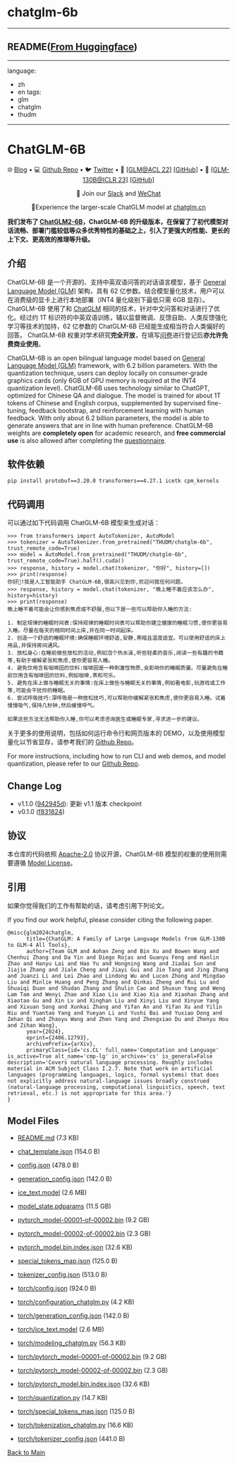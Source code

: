 
# chatglm-6b
---


## README([From Huggingface](https://huggingface.co/THUDM/chatglm-6b))

---
language:
- zh
- en
tags:
- glm
- chatglm
- thudm
---
# ChatGLM-6B
<p align="center">
   🌐 <a href="https://chatglm.cn/blog" target="_blank">Blog</a> • 💻 <a href="https://github.com/THUDM/ChatGLM-6B" target="_blank">Github Repo</a> • 🐦 <a href="https://twitter.com/thukeg" target="_blank">Twitter</a> • 📃 <a href="https://arxiv.org/abs/2103.10360" target="_blank">[GLM@ACL 22]</a> <a href="https://github.com/THUDM/GLM" target="_blank">[GitHub]</a> • 📃 <a href="https://arxiv.org/abs/2210.02414" target="_blank">[GLM-130B@ICLR 23]</a> <a href="https://github.com/THUDM/GLM-130B" target="_blank">[GitHub]</a> <br>
</p>

<p align="center">
    👋 Join our <a href="https://join.slack.com/t/chatglm/shared_invite/zt-1y7pqoloy-9b1g6T6JjA8J0KxvUjbwJw" target="_blank">Slack</a> and <a href="https://github.com/THUDM/ChatGLM-6B/blob/main/resources/WECHAT.md" target="_blank">WeChat</a>
</p>

<p align="center">
📍Experience the larger-scale ChatGLM model at <a href="https://www.chatglm.cn">chatglm.cn</a>
</p>

**我们发布了 [ChatGLM2-6B](https://github.com/THUDM/ChatGLM2-6B)，ChatGLM-6B 的升级版本，在保留了了初代模型对话流畅、部署门槛较低等众多优秀特性的基础之上，引入了更强大的性能、更长的上下文、更高效的推理等升级。**
## 介绍
ChatGLM-6B 是一个开源的、支持中英双语问答的对话语言模型，基于 [General Language Model (GLM)](https://github.com/THUDM/GLM) 架构，具有 62 亿参数。结合模型量化技术，用户可以在消费级的显卡上进行本地部署（INT4 量化级别下最低只需 6GB 显存）。ChatGLM-6B 使用了和 [ChatGLM](https://chatglm.cn) 相同的技术，针对中文问答和对话进行了优化。经过约 1T 标识符的中英双语训练，辅以监督微调、反馈自助、人类反馈强化学习等技术的加持，62 亿参数的 ChatGLM-6B 已经能生成相当符合人类偏好的回答。 ChatGLM-6B 权重对学术研究**完全开放**，在填写[问卷](https://open.bigmodel.cn/mla/form)进行登记后**亦允许免费商业使用**。

ChatGLM-6B is an open bilingual language model based on [General Language Model (GLM)](https://github.com/THUDM/GLM) framework, with 6.2 billion parameters. With the quantization technique, users can deploy locally on consumer-grade graphics cards (only 6GB of GPU memory is required at the INT4 quantization level). ChatGLM-6B uses technology similar to ChatGPT, optimized for Chinese QA and dialogue. The model is trained for about 1T tokens of Chinese and English corpus, supplemented by supervised fine-tuning, feedback bootstrap, and reinforcement learning with human feedback. With only about 6.2 billion parameters, the model is able to generate answers that are in line with human preference. ChatGLM-6B weights are **completely open** for academic research, and **free commercial use** is also allowed after completing the [questionnaire](https://open.bigmodel.cn/mla/form).

## 软件依赖

```shell
pip install protobuf==3.20.0 transformers==4.27.1 icetk cpm_kernels
```

## 代码调用 

可以通过如下代码调用 ChatGLM-6B 模型来生成对话：

```ipython
>>> from transformers import AutoTokenizer, AutoModel
>>> tokenizer = AutoTokenizer.from_pretrained("THUDM/chatglm-6b", trust_remote_code=True)
>>> model = AutoModel.from_pretrained("THUDM/chatglm-6b", trust_remote_code=True).half().cuda()
>>> response, history = model.chat(tokenizer, "你好", history=[])
>>> print(response)
你好👋!我是人工智能助手 ChatGLM-6B,很高兴见到你,欢迎问我任何问题。
>>> response, history = model.chat(tokenizer, "晚上睡不着应该怎么办", history=history)
>>> print(response)
晚上睡不着可能会让你感到焦虑或不舒服,但以下是一些可以帮助你入睡的方法:

1. 制定规律的睡眠时间表:保持规律的睡眠时间表可以帮助你建立健康的睡眠习惯,使你更容易入睡。尽量在每天的相同时间上床,并在同一时间起床。
2. 创造一个舒适的睡眠环境:确保睡眠环境舒适,安静,黑暗且温度适宜。可以使用舒适的床上用品,并保持房间通风。
3. 放松身心:在睡前做些放松的活动,例如泡个热水澡,听些轻柔的音乐,阅读一些有趣的书籍等,有助于缓解紧张和焦虑,使你更容易入睡。
4. 避免饮用含有咖啡因的饮料:咖啡因是一种刺激性物质,会影响你的睡眠质量。尽量避免在睡前饮用含有咖啡因的饮料,例如咖啡,茶和可乐。
5. 避免在床上做与睡眠无关的事情:在床上做些与睡眠无关的事情,例如看电影,玩游戏或工作等,可能会干扰你的睡眠。
6. 尝试呼吸技巧:深呼吸是一种放松技巧,可以帮助你缓解紧张和焦虑,使你更容易入睡。试着慢慢吸气,保持几秒钟,然后缓慢呼气。

如果这些方法无法帮助你入睡,你可以考虑咨询医生或睡眠专家,寻求进一步的建议。
```

关于更多的使用说明，包括如何运行命令行和网页版本的 DEMO，以及使用模型量化以节省显存，请参考我们的 [Github Repo](https://github.com/THUDM/ChatGLM-6B)。

For more instructions, including how to run CLI and web demos, and model quantization, please refer to our [Github Repo](https://github.com/THUDM/ChatGLM-6B).

## Change Log
* v1.1.0 ([942945d](https://huggingface.co/THUDM/chatglm-6b/commit/942945df047dee66f653c68ae0e56655045f1741)): 更新 v1.1 版本 checkpoint
* v0.1.0 ([f831824](https://huggingface.co/THUDM/chatglm-6b/commit/f83182484538e663a03d3f73647f10f89878f438))

## 协议

本仓库的代码依照 [Apache-2.0](LICENSE) 协议开源，ChatGLM-6B 模型的权重的使用则需要遵循 [Model License](MODEL_LICENSE)。

## 引用

如果你觉得我们的工作有帮助的话，请考虑引用下列论文。

If you find our work helpful, please consider citing the following paper.

```
@misc{glm2024chatglm,
      title={ChatGLM: A Family of Large Language Models from GLM-130B to GLM-4 All Tools}, 
      author={Team GLM and Aohan Zeng and Bin Xu and Bowen Wang and Chenhui Zhang and Da Yin and Diego Rojas and Guanyu Feng and Hanlin Zhao and Hanyu Lai and Hao Yu and Hongning Wang and Jiadai Sun and Jiajie Zhang and Jiale Cheng and Jiayi Gui and Jie Tang and Jing Zhang and Juanzi Li and Lei Zhao and Lindong Wu and Lucen Zhong and Mingdao Liu and Minlie Huang and Peng Zhang and Qinkai Zheng and Rui Lu and Shuaiqi Duan and Shudan Zhang and Shulin Cao and Shuxun Yang and Weng Lam Tam and Wenyi Zhao and Xiao Liu and Xiao Xia and Xiaohan Zhang and Xiaotao Gu and Xin Lv and Xinghan Liu and Xinyi Liu and Xinyue Yang and Xixuan Song and Xunkai Zhang and Yifan An and Yifan Xu and Yilin Niu and Yuantao Yang and Yueyan Li and Yushi Bai and Yuxiao Dong and Zehan Qi and Zhaoyu Wang and Zhen Yang and Zhengxiao Du and Zhenyu Hou and Zihan Wang},
      year={2024},
      eprint={2406.12793},
      archivePrefix={arXiv},
      primaryClass={id='cs.CL' full_name='Computation and Language' is_active=True alt_name='cmp-lg' in_archive='cs' is_general=False description='Covers natural language processing. Roughly includes material in ACM Subject Class I.2.7. Note that work on artificial languages (programming languages, logics, formal systems) that does not explicitly address natural-language issues broadly construed (natural-language processing, computational linguistics, speech, text retrieval, etc.) is not appropriate for this area.'}
}
```



## Model Files

- [README.md](https://paddlenlp.bj.bcebos.com/models/community/THUDM/chatglm-6b/README.md) (7.3 KB)

- [chat_template.json](https://paddlenlp.bj.bcebos.com/models/community/THUDM/chatglm-6b/chat_template.json) (154.0 B)

- [config.json](https://paddlenlp.bj.bcebos.com/models/community/THUDM/chatglm-6b/config.json) (478.0 B)

- [generation_config.json](https://paddlenlp.bj.bcebos.com/models/community/THUDM/chatglm-6b/generation_config.json) (142.0 B)

- [ice_text.model](https://paddlenlp.bj.bcebos.com/models/community/THUDM/chatglm-6b/ice_text.model) (2.6 MB)

- [model_state.pdparams](https://paddlenlp.bj.bcebos.com/models/community/THUDM/chatglm-6b/model_state.pdparams) (11.5 GB)

- [pytorch_model-00001-of-00002.bin](https://paddlenlp.bj.bcebos.com/models/community/THUDM/chatglm-6b/pytorch_model-00001-of-00002.bin) (9.2 GB)

- [pytorch_model-00002-of-00002.bin](https://paddlenlp.bj.bcebos.com/models/community/THUDM/chatglm-6b/pytorch_model-00002-of-00002.bin) (2.3 GB)

- [pytorch_model.bin.index.json](https://paddlenlp.bj.bcebos.com/models/community/THUDM/chatglm-6b/pytorch_model.bin.index.json) (32.6 KB)

- [special_tokens_map.json](https://paddlenlp.bj.bcebos.com/models/community/THUDM/chatglm-6b/special_tokens_map.json) (125.0 B)

- [tokenizer_config.json](https://paddlenlp.bj.bcebos.com/models/community/THUDM/chatglm-6b/tokenizer_config.json) (513.0 B)

- [torch/config.json](https://paddlenlp.bj.bcebos.com/models/community/THUDM/chatglm-6b/torch/config.json) (924.0 B)

- [torch/configuration_chatglm.py](https://paddlenlp.bj.bcebos.com/models/community/THUDM/chatglm-6b/torch/configuration_chatglm.py) (4.2 KB)

- [torch/generation_config.json](https://paddlenlp.bj.bcebos.com/models/community/THUDM/chatglm-6b/torch/generation_config.json) (142.0 B)

- [torch/ice_text.model](https://paddlenlp.bj.bcebos.com/models/community/THUDM/chatglm-6b/torch/ice_text.model) (2.6 MB)

- [torch/modeling_chatglm.py](https://paddlenlp.bj.bcebos.com/models/community/THUDM/chatglm-6b/torch/modeling_chatglm.py) (56.3 KB)

- [torch/pytorch_model-00001-of-00002.bin](https://paddlenlp.bj.bcebos.com/models/community/THUDM/chatglm-6b/torch/pytorch_model-00001-of-00002.bin) (9.2 GB)

- [torch/pytorch_model-00002-of-00002.bin](https://paddlenlp.bj.bcebos.com/models/community/THUDM/chatglm-6b/torch/pytorch_model-00002-of-00002.bin) (2.3 GB)

- [torch/pytorch_model.bin.index.json](https://paddlenlp.bj.bcebos.com/models/community/THUDM/chatglm-6b/torch/pytorch_model.bin.index.json) (32.6 KB)

- [torch/quantization.py](https://paddlenlp.bj.bcebos.com/models/community/THUDM/chatglm-6b/torch/quantization.py) (14.7 KB)

- [torch/special_tokens_map.json](https://paddlenlp.bj.bcebos.com/models/community/THUDM/chatglm-6b/torch/special_tokens_map.json) (125.0 B)

- [torch/tokenization_chatglm.py](https://paddlenlp.bj.bcebos.com/models/community/THUDM/chatglm-6b/torch/tokenization_chatglm.py) (16.6 KB)

- [torch/tokenizer_config.json](https://paddlenlp.bj.bcebos.com/models/community/THUDM/chatglm-6b/torch/tokenizer_config.json) (441.0 B)


[Back to Main](../../)